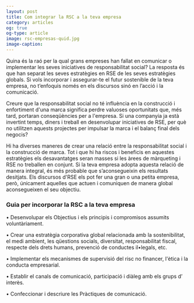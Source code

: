```yaml
---
layout: post
title: Com integrar la RSC a la teva empresa 
category: articles 
og: true
og-type: article
image: rsc-empresas-quid.jpg
image-caption: 
---
```


Quina és la raó per la qual grans empreses han fallat en comunicar o implementar les seves iniciatives de responsabilitat social? La resposta és que han separat les seves estratègies en RSE de les seves estratègies globals. Si vols incorporar i assegurar-te el futur sostenible de la teva empresa, no t’enfoquis només en els discursos sinó en l’acció i la comunicació.

Creure que la responsabilitat social no té influència en la construcció i enfortiment d'una marca significa perdre valuoses oportunitats que, més tard, portaran conseqüències per a l'empresa. Si una companyia ja està invertint temps, diners i treball en desenvolupar iniciatives de RSE, per què no utilitzen aquests projectes per impulsar la marca i el balanç final dels negocis?

Hi ha diverses maneres de crear una relació entre la responsabilitat social i la construcció de marca. Tot i que hi ha riscos i beneficis en aquestes estratègies els desavantatges seran masses si les àrees de màrqueting i RSE no treballen en conjunt. Si la teva empresa adopta aquesta relació de manera integral, és més probable que s’aconsegueixin els resultats desitjats. Els discursos d'RSE els pot fer una gran o una petita empresa, però, únicament aquelles que actuen i comuniquen de manera global aconsegueixen el seu objectiu. 

### Guia per incorporar la RSC a la teva empresa


•	Desenvolupar els Objectius i els principis i compromisos assumits voluntàriament.

•	Crear una estratègia corporativa global relacionada amb la sostenibilitat, el medi ambient, les qüestions socials, diversitat, responsabilitat fiscal, respecte dels drets humans, prevenció de conductes il•legals, etc.

•	Implementar els mecanismes de supervisió del risc no financer, l'ètica i la conducta empresarial.

•	Establir el canals de comunicació, participació i diàleg amb els grups d’ interès.

•	Confeccionar i descriure les Pràctiques de comunicació. 

